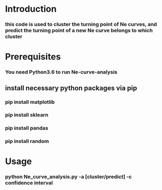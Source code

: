 # Introduction
### this code is used to cluster the turning point of Ne curves, and predict the turning point of a new Ne curve belongs to which cluster
# Prerequisites
### You need Python3.6 to run Ne-curve-analysis
## install necessary python packages via pip
### pip install matplotlib
### pip install sklearn
### pip install pandas
### pip install random
# Usage
### python Ne_curve_analysis.py -a [cluster/predict] -c confidence interval <your Ne curves>

